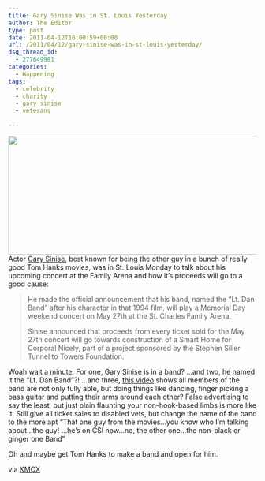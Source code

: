 ```yaml
---
title: Gary Sinise Was in St. Louis Yesterday
author: The Editor
type: post
date: 2011-04-12T16:00:59+00:00
url: /2011/04/12/gary-sinise-was-in-st-louis-yesterday/
dsq_thread_id:
  - 277649981
categories:
  - Happening
tags:
  - celebrity
  - charity
  - gary sinise
  - veterans

---
```

[<img class="aligncenter size-full wp-image-9616" title="gary_sinise" src="http://media.punchingkitty.com/wordpress/2011/04/gary_sinise.jpeg" alt="" width="600" height="241" />][1]Actor <a href="http://www.imdb.com/name/nm0000641/" target="_blank">Gary Sinise</a>, best known for being the other guy in a bunch of really good Tom Hanks movies, was in St. Louis Monday to talk about his upcoming concert at the Family Arena and how it&#8217;s proceeds will go to a good cause:

> He made the official announcement that his band, named the “Lt. Dan Band” after his character in that 1994 film, will play a Memorial Day weekend concert on May 27th at the St. Charles Family Arena.
> 
> Sinise announced that proceeds from every ticket sold for the May 27th concert will go towards construction of a Smart Home for Corporal Nicely, part of a project sponsored by the Stephen Siller Tunnel to Towers Foundation.

Woah wait a minute. For one, Gary Sinise is in a band? &#8230;and two, he named it the &#8220;Lt. Dan Band&#8221;?! &#8230;and three, <a href="http://www.youtube.com/watch?v=bp38ezo4j50" target="_blank">this video</a> shows all members of the band are not only fully able, but doing things like dancing, finger picking a bass guitar and putting their arms around each other? False advertising to say the least, but just plain flaunting your non-hook-based limbs is more like it. Still give all ticket sales to disabled vets, but change the name of the band to the more apt &#8220;That one guy from the movies&#8230;you know who I&#8217;m talking about&#8230;the guy! &#8230;he&#8217;s on CSI now&#8230;no, the other one&#8230;the non-black or ginger one Band&#8221;

Oh and maybe get Tom Hanks to make a band and open for him.

via <a href="http://stlouis.cbslocal.com/2011/04/11/gary-sinise-announces-st-louis-concert-for-wounded-vet/" target="_blank">KMOX</a>

 [1]: http://media.punchingkitty.com/wordpress/2011/04/gary_sinise.jpeg